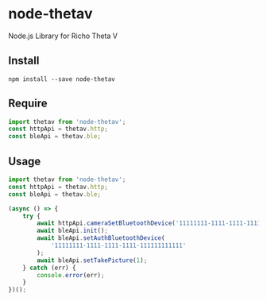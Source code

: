 # node-thetav

Node.js Library for Richo Theta V

## Install

```
npm install --save node-thetav
```

## Require ##

```javascript
import thetav from 'node-thetav';
const httpApi = thetav.http;
const bleApi = thetav.ble;
```

## Usage

```javascript
import thetav from 'node-thetav';
const httpApi = thetav.http;
const bleApi = thetav.ble;

(async () => {
    try {
        await httpApi.cameraSetBluetoothDevice('11111111-1111-1111-1111-111111111111');
        await bleApi.init();
        await bleApi.setAuthBluetoothDevice(
            '11111111-1111-1111-1111-111111111111'
        );
        await bleApi.setTakePicture(1);
    } catch (err) {
        console.error(err);
    }
})();
```
